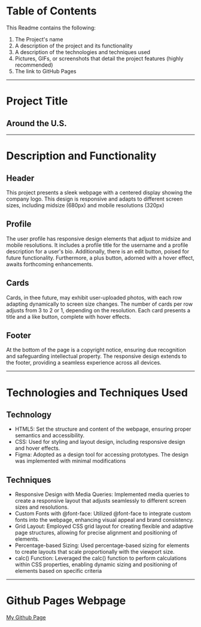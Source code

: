 # Table of Contents

This Readme contains the following:

1. The Project's name 
2. A description of the project and its functionality
3. A description of the technologies and techniques used
4. Pictures, GIFs, or screenshots that detail the project features (highly
recommended)
5. The link to GitHub Pages

---

# Project Title 

## Around the U.S.

---

# Description and Functionality

## Header
This project presents a sleek webpage with a centered display showing the company logo. This design is responsive and adapts to different screen sizes, including midsize (680px) and mobile resolutions (320px)

## Profile 
The user profile has responsive design elements that adjust to midsize and mobile resolutions. It includes a profile title for the username and a profile description for a user's bio. Additionally, there is an edit button, poised for future functionality. Furthermore, a plus button, adorned with a hover effect, awaits forthcoming enhancements.

## Cards
Cards, in thee future, may exhibit user-uploaded photos, with each row adapting dynamically to screen size changes. The number of cards per row adjusts from 3 to 2 or 1, depending on the resolution. Each card presents a title and a like button, complete with hover effects.

## Footer
At the bottom of the page is a copyright notice, ensuring due recognition and safeguarding intellectual property. The responsive design extends to the footer, providing a seamless experience across all devices.

---

# Technologies and Techniques Used

## Technology
* HTML5: Set the structure and content of the webpage, ensuring proper semantics and accessibility.
* CSS: Used for styling and layout design, including responsive design and hover effects.
* Figma: Adopted as a design tool for accessing prototypes. The design was implemented with minimal modifications

## Techniques
* Responsive Design with Media Queries: Implemented media queries to create a responsive layout that adjusts seamlessly to different screen sizes and resolutions.
* Custom Fonts with @font-face: Utilized @font-face to integrate custom fonts into the webpage, enhancing visual appeal and brand consistency.
* Grid Layout: Employed CSS grid layout for creating flexible and adaptive page structures, allowing for precise alignment and positioning of elements.
* Percentage-based Sizing: Used percentage-based sizing for elements to create layouts that scale proportionally with the viewport size.
* calc() Function: Leveraged the calc() function to perform calculations within CSS properties, enabling dynamic sizing and positioning of elements based on specific criteria

---

# Github Pages Webpage

[My Github Page](derrick-js.github.io)



